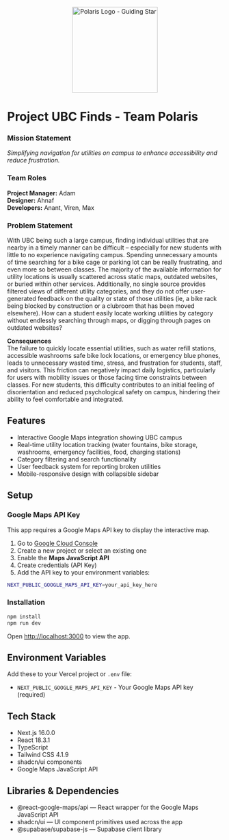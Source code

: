 <p align="center">
  <img src="https://github.com/user-attachments/assets/b25e12ac-55a2-4a61-8b27-f4a5ab9f477d" alt="Polaris Logo - Guiding Star" width="200"/>
</p>

# Project **UBC Finds** - Team Polaris

### Mission Statement 
*Simplifying navigation for utilities on campus to enhance accessibility and reduce frustration.*

### Team Roles
**Project Manager:** Adam \
**Designer:** Ahnaf \
**Developers:** Anant, Viren, Max

### Problem Statement

With UBC being such a large campus, finding individual utilities that are nearby in a timely manner can be difficult – especially for new students with little to no experience navigating campus. Spending unnecessary amounts of time searching for a bike cage or parking lot can be really frustrating, and even more so between classes. The majority of the available information for utility locations is usually scattered across static maps, outdated websites, or buried within other services. Additionally, no single source provides filtered views of different utility categories, and they do not offer user-generated feedback on the quality or state of those utilities (ie, a bike rack being blocked by construction or a clubroom that has been moved elsewhere). How can a student easily locate working utilities by category without endlessly searching through maps, or digging through pages on outdated websites?

**Consequences** \
The failure to quickly locate essential utilities, such as water refill stations, accessible washrooms safe bike lock locations, or emergency blue phones, leads to unnecessary wasted time, stress, and frustration for students, staff, and visitors. This friction can negatively impact daily logistics, particularly for users with mobility issues or those facing time constraints between classes. For new students, this difficulty contributes to an initial feeling of disorientation and reduced psychological safety on campus, hindering their ability to feel comfortable and integrated.

## Features

- Interactive Google Maps integration showing UBC campus
- Real-time utility location tracking (water fountains, bike storage, washrooms, emergency facilities, food, charging stations)
- Category filtering and search functionality
- User feedback system for reporting broken utilities
- Mobile-responsive design with collapsible sidebar

## Setup

### Google Maps API Key

This app requires a Google Maps API key to display the interactive map.

1. Go to [Google Cloud Console](https://console.cloud.google.com/)
2. Create a new project or select an existing one
3. Enable the **Maps JavaScript API**
4. Create credentials (API Key)
5. Add the API key to your environment variables:

```bash
NEXT_PUBLIC_GOOGLE_MAPS_API_KEY=your_api_key_here
```

### Installation

```bash
npm install
npm run dev
```

Open [http://localhost:3000](http://localhost:3000) to view the app.

## Environment Variables

Add these to your Vercel project or `.env` file:

- `NEXT_PUBLIC_GOOGLE_MAPS_API_KEY` - Your Google Maps API key (required)

## Tech Stack

- Next.js 16.0.0
- React 18.3.1
- TypeScript
- Tailwind CSS 4.1.9
- shadcn/ui components
- Google Maps JavaScript API

## Libraries & Dependencies

- @react-google-maps/api — React wrapper for the Google Maps JavaScript API
- shadcn/ui — UI component primitives used across the app
- @supabase/supabase-js — Supabase client library